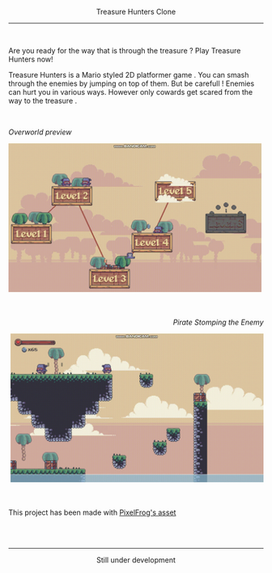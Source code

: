 
<p align = "center"> Treasure Hunters Clone </p> 
<hr> 
<br>  

<p align="left"> Are you ready for the way that is  through the treasure ?  Play Treasure Hunters now!  </p>    
<p> Treasure Hunters is a Mario styled 2D platformer game . You can smash through the enemies by jumping on  top of them. But be carefull ! Enemies can hurt you in various ways. However only cowards get scared  from the way to the treasure .</p>

<div align = "left"  > 
<div padding="20px"> 
    <br> 
    <p> <i>Overworld preview</i> </p> 
        <img src="gameplay/overworld-preview.gif" width="500px"> 
        
</div>
    
</div> 

<br> 

<div align = "right"  > 
<div padding="20px"> 
        <br> 
        <p> <i>Pirate Stomping the Enemy</i> </p> 
        <img src="gameplay/pirate-stomp.gif" width="500px"> 
    
</div>
    
</div>


<br> 
<br>
<p align="left">This project has been made with <a href ="https://pixelfrog-assets.itch.io/treasure-hunters">PixelFrog's asset</a> </p>
<br> 
<br> 

<hr>
<p align="center"> Still under development</p> 